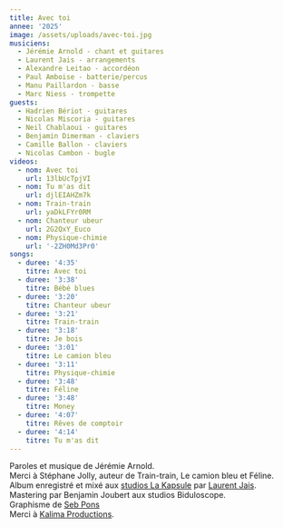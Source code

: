 ```yaml
---
title: Avec toi
annee: '2025'
image: /assets/uploads/avec-toi.jpg
musiciens:
  - Jérémie Arnold - chant et guitares
  - Laurent Jais - arrangements
  - Alexandre Leitao - accordéon
  - Paul Amboise - batterie/percus
  - Manu Paillardon - basse
  - Marc Niess - trompette
guests:
  - Hadrien Bériot - guitares
  - Nicolas Miscoria - guitares
  - Neil Chablaoui - guitares
  - Benjamin Dimerman - claviers
  - Camille Ballon - claviers
  - Nicolas Cambon - bugle
videos:
  - nom: Avec toi
    url: 13lbUcTpjVI
  - nom: Tu m'as dit
    url: djlEIAHZm7k
  - nom: Train-train
    url: yaDkLFYr0RM
  - nom: Chanteur ubeur
    url: 2G2QxY_Euco
  - nom: Physique-chimie
    url: '-2ZH0Md3Pr0'
songs:
  - duree: '4:35'
    titre: Avec toi
  - duree: '3:38'
    titre: Bébé blues
  - duree: '3:20'
    titre: Chanteur ubeur
  - duree: '3:21'
    titre: Train-train
  - duree: '3:18'
    titre: Je bois
  - duree: '3:01'
    titre: Le camion bleu
  - duree: '3:11'
    titre: Physique-chimie
  - duree: '3:48'
    titre: Féline
  - duree: '3:48'
    titre: Money
  - duree: '4:07'
    titre: Rêves de comptoir
  - duree: '4:14'
    titre: Tu m'as dit
---
```

Paroles et musique de Jérémie Arnold.\
Merci à Stéphane Jolly, auteur de Train-train, Le camion bleu et Féline.\
Album enregistré et mixé aux [studios La Kapsule](https://www.lakapsule.com/) par [Laurent Jais](https://www.laurentjais.com/). \
Mastering par Benjamin Joubert aux studios Biduloscope.\
Graphisme de [Seb Pons](https://www.sebpons-art.com/)\
Merci à [Kalima Productions](https://kalimaproductions.org/).
